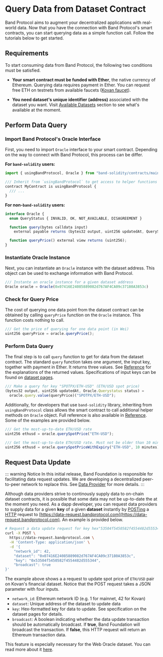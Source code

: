# Query Data from Dataset Contract

Band Protocol aims to augment your decentralized applications with real-world data. Now that you have the connection with Band Protocol's smart contracts, you can start querying data as a simple function call. Follow the tutorials below to get started.

## Requirements

To start consuming data from Band Protocol, the following two conditions must be satisfied.

- **Your smart contract must be funded with Ether**, the native currency of Ethereum. Querying data requires payment in Ether. You can request free ETH on testnets from available faucets ([Kovan faucet](https://faucet.kovan.network/)).

- **You need dataset's unique identifier (address)** associated with the dataset you want. Visit [Available Datasets](../datasets/overview.md) section to see what's available at the moment.

## Perform Data Query

### Import Band Protocol's Oracle Interface

First, you need to import `Oracle` interface to your smart contract. Depending on the way to connect with Band Protocol, this process can be differ.

**For `band-solidity` users:**

```ts
import { usingBandProtocol, Oracle } from "band-solidity/contracts/main.sol";

/// Inherit from `usingBandProtocol` to get access to helper functions
contract MyContract is usingBandProtocol {
  /// ...
}
```

**For non-`band-solidity` users:**

```ts
interface Oracle {
  enum QueryStatus { INVALID, OK, NOT_AVAILABLE, DISAGREEMENT }

  function query(bytes calldata input)
    external payable returns (bytes32 output, uint256 updatedAt, QueryStatus status);

  function queryPrice() external view returns (uint256);
}
```

### Instantiate Oracle Instance

Next, you can instantiate an `Oracle` instance with the dataset address. This object can be used to exchange information with Band Protocol.

```ts
/// Instante an oracle instance for a given dataset address
Oracle oracle = Oracle(0x07416E24085889082d767AF4CA09c37180A3853c)
```

### Check for Query Price

The cost of querying one data point from the dataset contract can be obtained by calling `queryPrice` function on the `Oracle` instance. This function costs nothing to call.

```ts
/// Get the price of querying for one data point (in Wei)
uint256 queryPrice = oracle.queryPrice();
```

### Perform Data Query

The final step is to call `query` function to get for data from the dataset contract. The standard `query` function takes one argument, the input key, together with payment in Ether. It returns three values. See [Reference](reference.md) for the explanations of the returned values. Specifications of input keys can be found
on [dataset pages](../datasets/overview.md).

```ts
/// Make a query for key "SPOTPX/ETH-USD" (ETH/USD spot price)
(bytes32 output, uint256 updatedAt, Oracle.Querystatus status) =
  oracle.query.value(queryPrice)("SPOTPX/ETH-USD");
```

Additionally, for developers that use `band-solidity` library, inheriting from `usingBandProtocol` class allows the smart contract to call additional helper methods on `Oracle` object. Full reference is also available in [Reference](reference.md). Some of the examples are provided below.

```ts
/// Get the most-up-to-date ETH/USD rate
uint256 ethusd = oracle.querySpotPrice("ETH-USD");

/// Get the most-up-to-date ETH/USD rate. Must not be older than 10 mins.
uint256 ethusd = oracle.querySpotPriceWithExpiry("ETH-USD", 10 minutes);
```

## Request Data Update

::: warning Notice
In this initial release, Band Foundation is responsible for facilitating data request updates. We are developing a decentralized peer-to-peer network to replace this. See [Data Provider](../providers/overview.md) for more details.
:::

Although data providers strive to continously supply data to on-chain dataset contracts, it is possible that some data may not be up-to-date the at the moment you need. As a dapp developer, you can request data providers to supply data for a given **key** of a given **dataset** instantly by [POSTing](<https://en.wikipedia.org/wiki/POST_(HTTP)>) a [HTTP](https://en.wikipedia.org/wiki/HTTP) request to [https://data-request.bandprotocol.com](https://data-request.bandprotocol.com). An example is provided below.

```sh
# Request a data update request for key hex"53504f5450582f4554482d555344"
curl -X POST \
  https://data-request.bandprotocol.com \
  -H 'Content-Type: application/json' \
  -d '{
    "network_id": 42,
    "dataset": "0x07416E24085889082d767AF4CA09c37180A3853c",
    "key": "0x53504f5450582f4554482d555344",
    "broadcast": true
}'
```

The example above shows a a request to update spot price of `ETH/USD` pair on Kovan's financial dataset. Notice that the POST request takes a JSON parameter with four inputs.

- `network_id`: Ethereum network ID (e.g. 1 for mainnet, 42 for Kovan)
- `dataset`: Unique address of the dataset to update data
- `key`: Hex-formatted key for data to update. See specification on the dataset pages for details.
- `broadcast`: A boolean indicating whether the data update transaction should be automatically broadcast. If **true**, Band Foundation will broadcast the transaction. If **false**, this HTTP request will return an Ethereum transaction data.

This feature is especially necessary for the Web Oracle dataset. You can read more about it [here](../datasets/web-oracle.html).
